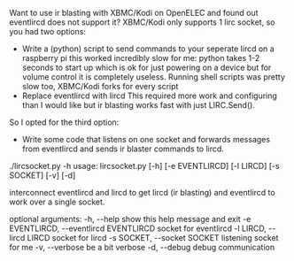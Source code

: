 Want to use ir blasting with XBMC/Kodi on OpenELEC and found out eventlircd does not support it?
XBMC/Kodi only supports 1 lirc socket, so you had two options:
- Write a (python) script to send commands to your seperate lircd 
  on a raspberry pi this worked incredibly slow for me:
  python takes 1-2 seconds to start up which is ok for just powering on a device but for volume control it is completely useless.
  Running shell scripts was pretty slow too, XBMC/Kodi forks for every script
- Replace eventlircd with lircd
  This required more work and configuring than I would like but ir blasting works fast with just LIRC.Send().

So I opted for the third option:
- Write some code that listens on one socket and forwards messages from eventlircd and sends ir blaster commands to lircd.

./lircsocket.py -h
usage: lircsocket.py [-h] [-e EVENTLIRCD] [-l LIRCD] [-s SOCKET] [-v] [-d]

interconnect eventlircd and lircd to get lircd (ir blasting) and eventlircd to
work over a single socket.

optional arguments:
  -h, --help            show this help message and exit
  -e EVENTLIRCD, --eventlircd EVENTLIRCD
                        socket for eventlircd
  -l LIRCD, --lircd LIRCD
                        socket for lircd
  -s SOCKET, --socket SOCKET
                        listening socket for me
  -v, --verbose         be a bit verbose
  -d, --debug           debug communication

  
